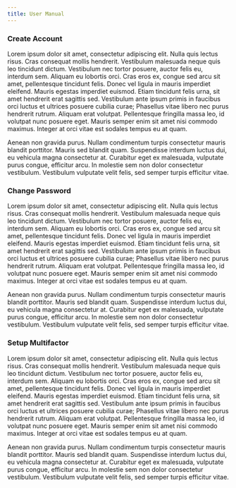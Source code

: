 ```yaml
---
title: User Manual
---
```


### Create Account

Lorem ipsum dolor sit amet, consectetur adipiscing elit. Nulla quis lectus risus. Cras consequat mollis hendrerit. Vestibulum malesuada neque quis leo tincidunt dictum. Vestibulum nec tortor posuere, auctor felis eu, interdum sem. Aliquam eu lobortis orci. Cras eros ex, congue sed arcu sit amet, pellentesque tincidunt felis. Donec vel ligula in mauris imperdiet eleifend. Mauris egestas imperdiet euismod. Etiam tincidunt felis urna, sit amet hendrerit erat sagittis sed. Vestibulum ante ipsum primis in faucibus orci luctus et ultrices posuere cubilia curae; Phasellus vitae libero nec purus hendrerit rutrum. Aliquam erat volutpat. Pellentesque fringilla massa leo, id volutpat nunc posuere eget. Mauris semper enim sit amet nisi commodo maximus. Integer at orci vitae est sodales tempus eu at quam.

Aenean non gravida purus. Nullam condimentum turpis consectetur mauris blandit porttitor. Mauris sed blandit quam. Suspendisse interdum luctus dui, eu vehicula magna consectetur at. Curabitur eget ex malesuada, vulputate purus congue, efficitur arcu. In molestie sem non dolor consectetur vestibulum. Vestibulum vulputate velit felis, sed semper turpis efficitur vitae.

### Change Password

Lorem ipsum dolor sit amet, consectetur adipiscing elit. Nulla quis lectus risus. Cras consequat mollis hendrerit. Vestibulum malesuada neque quis leo tincidunt dictum. Vestibulum nec tortor posuere, auctor felis eu, interdum sem. Aliquam eu lobortis orci. Cras eros ex, congue sed arcu sit amet, pellentesque tincidunt felis. Donec vel ligula in mauris imperdiet eleifend. Mauris egestas imperdiet euismod. Etiam tincidunt felis urna, sit amet hendrerit erat sagittis sed. Vestibulum ante ipsum primis in faucibus orci luctus et ultrices posuere cubilia curae; Phasellus vitae libero nec purus hendrerit rutrum. Aliquam erat volutpat. Pellentesque fringilla massa leo, id volutpat nunc posuere eget. Mauris semper enim sit amet nisi commodo maximus. Integer at orci vitae est sodales tempus eu at quam.

Aenean non gravida purus. Nullam condimentum turpis consectetur mauris blandit porttitor. Mauris sed blandit quam. Suspendisse interdum luctus dui, eu vehicula magna consectetur at. Curabitur eget ex malesuada, vulputate purus congue, efficitur arcu. In molestie sem non dolor consectetur vestibulum. Vestibulum vulputate velit felis, sed semper turpis efficitur vitae.

### Setup Multifactor

Lorem ipsum dolor sit amet, consectetur adipiscing elit. Nulla quis lectus risus. Cras consequat mollis hendrerit. Vestibulum malesuada neque quis leo tincidunt dictum. Vestibulum nec tortor posuere, auctor felis eu, interdum sem. Aliquam eu lobortis orci. Cras eros ex, congue sed arcu sit amet, pellentesque tincidunt felis. Donec vel ligula in mauris imperdiet eleifend. Mauris egestas imperdiet euismod. Etiam tincidunt felis urna, sit amet hendrerit erat sagittis sed. Vestibulum ante ipsum primis in faucibus orci luctus et ultrices posuere cubilia curae; Phasellus vitae libero nec purus hendrerit rutrum. Aliquam erat volutpat. Pellentesque fringilla massa leo, id volutpat nunc posuere eget. Mauris semper enim sit amet nisi commodo maximus. Integer at orci vitae est sodales tempus eu at quam.

Aenean non gravida purus. Nullam condimentum turpis consectetur mauris blandit porttitor. Mauris sed blandit quam. Suspendisse interdum luctus dui, eu vehicula magna consectetur at. Curabitur eget ex malesuada, vulputate purus congue, efficitur arcu. In molestie sem non dolor consectetur vestibulum. Vestibulum vulputate velit felis, sed semper turpis efficitur vitae.